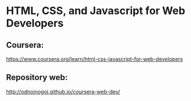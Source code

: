 # HTML, CSS, and Javascript for Web Developers

## Coursera: 
https://www.coursera.org/learn/html-css-javascript-for-web-developers
  
## Repository web: 
http://odnojnogoj.github.io/coursera-web-dev/
